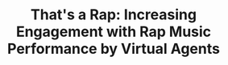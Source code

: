 ---
name: "That'S A Rap  Increasing Engagement"
title: "That's a Rap:  Increasing Engagement with Rap Music Performance by Virtual Agents"
journal: "journal name" 
project: null
event: "International Conference on Intelligent Virtual Agents (IVA)"
authors:
- name: "Olafsson, S."
- name: "Kimani, E."
- name: "Asadi, R."
- name: "Bickmore, T."
year: 2017
resources:
- name: "IVA17 rap"
  src: "IVA17.rap.pdf"
external_url: null
draft: false 
headless: true
---